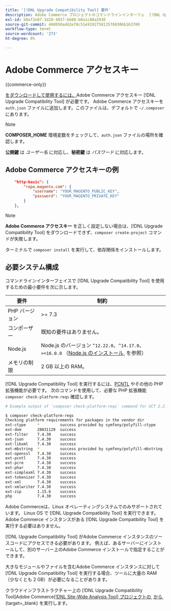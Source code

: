 ```yaml
---
title: '[!DNL Upgrade Compatibility Tool] 要件'
description: Adobe Commerce プロジェクトのコマンドラインインターフェ  [!DNL Upgrade Compatibility Tool]  スでを実行するために必要な要件を満たしていることを確認します。
exl-id: b8af2e07-3d28-4937-bb88-b0a1c88a2938
source-git-commit: 40d850add2ef8c51e9192758135768306b163780
workflow-type: tm+mt
source-wordcount: '273'
ht-degree: 0%

---
```


# Adobe Commerce アクセスキー

{{commerce-only}}

[&#x200B; をダウンロードして使用するには、](https://developer.adobe.com/commerce/marketplace/guides/sellers/profile-information/#access-keys)Adobe Commerce アクセスキー [!DNL Upgrade Compatibility Tool] が必要です。 Adobe Commerce アクセスキーを `auth.json` ファイルに追加します。このファイルは、デフォルトで `~/.composer` にあります。

>[!NOTE]
>
>**COMPOSER_HOME** 環境変数をチェックして、`auth.json` ファイルの場所を確認します。

**公開鍵** は _ユーザー名_ に対応し、**秘密鍵** は _パスワード_ に対応します。

## Adobe Commerce アクセスキーの例

```json
    "http-basic": {
        "repo.magento.com": {
            "username": "YOUR_MAGENTO_PUBLIC_KEY",
            "password": "YOUR_MAGENTO_PRIVATE_KEY"
        }
    },
```

>[!NOTE]
>
> **Adobe Commerce アクセスキー** を正しく設定しない場合は、[!DNL Upgrade Compatibility Tool] をダウンロードできず、`composer create-project` コマンドが失敗します。

ターミナルで `composer install` を実行して、依存関係をインストールします。

## 必要システム構成

コマンドラインインターフェイスで [!DNL Upgrade Compatibility Tool] を使用するための最小要件を次に示します。

| **要件** | **制約** |
|----------------|-----------------|
| PHP バージョン | >= 7.3 |
| コンポーザー | 既知の要件はありません。 |
| Node.js | Node.js のバージョン `^12.22.0`、`^14.17.0`、`>=16.0.0` （[Node.js のインストール &#x200B;](https://nodejs.org/en/learn/getting-started/how-to-install-nodejs) を参照） |
| メモリの制限 | 2 GB 以上の RAM。 |

[!DNL Upgrade Compatibility Tool] を実行するには、[PCNTL](https://www.php.net/manual/en/book.pcntl.php) やその他の PHP 拡張機能が必要です。 次のコマンドを使用して、必要な PHP 拡張機能 `composer check-platform-reqs` 確認します。

```bash
# Example output of `composer check-platform-reqs` command for UCT 2.2.6 and PHP 7.4:

$ composer check-platform-reqs
Checking platform requirements for packages in the vendor dir
ext-ctype     *         success provided by symfony/polyfill-ctype
ext-dom       20031129  success
ext-filter    7.4.30    success
ext-json      7.4.30    success
ext-libxml    7.4.30    success
ext-mbstring  *         success provided by symfony/polyfill-mbstring
ext-openssl   7.4.30    success
ext-pcntl     7.4.30    success
ext-pcre      7.4.30    success
ext-phar      7.4.30    success
ext-simplexml 7.4.30    success
ext-tokenizer 7.4.30    success
ext-xml       7.4.30    success
ext-xmlwriter 7.4.30    success
ext-zip       1.15.6    success
php           7.4.30    success
```

Adobe Commerceは、Linux オペレーティングシステムでのみサポートされています。 Linux OS で [!DNL Upgrade Compatibility Tool] を実行できます。 Adobe Commerce インスタンスがある [!DNL Upgrade Compatibility Tool] を実行する必要はありません。

[!DNL Upgrade Compatibility Tool] がAdobe Commerce インスタンスのソースコードにアクセスできる必要があります。 例えば、あるサーバーにインストールして、別のサーバー上のAdobe Commerce インストールで指定することができます。

大きなモジュールやファイルを含むAdobe Commerce インスタンスに対して [!DNL Upgrade Compatibility Tool] を実行する場合、ツールに大量の RAM （少なくとも 2 GB）が必要になることがあります。

クラウドインフラストラクチャー上の [!DNL Upgrade Compatibility Tool]Adobe Commerce[[!DNL Site-Wide Analysis Tool] プロジェクトの &#x200B;](https://experienceleague.adobe.com/docs/commerce-operations/upgrade-guide/upgrade-compatibility-tool/use-upgrade-compatibility-tool/integrate-analysis-tool.html?lang=ja) [&#x200B; から &#x200B;](https://experienceleague.adobe.com/docs/commerce-cloud-service/user-guide/project/overview.html?lang=ja){target=_blank} を実行します。
